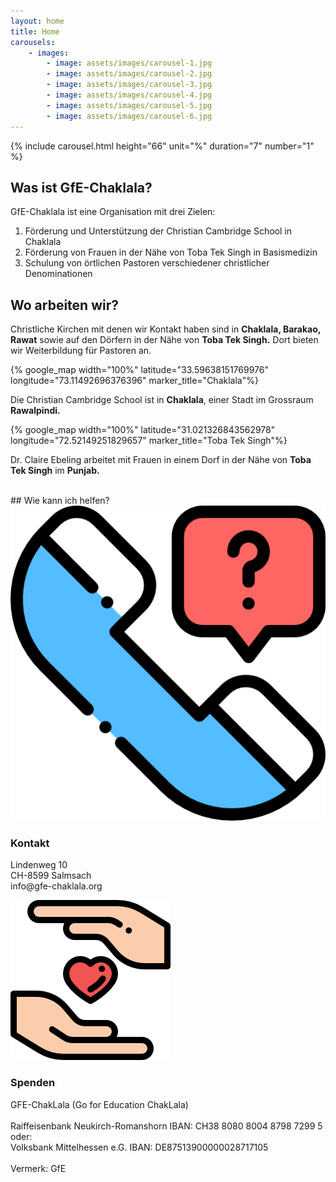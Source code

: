 ```yaml
---
layout: home
title: Home
carousels: 
    - images:
        - image: assets/images/carousel-1.jpg 
        - image: assets/images/carousel-2.jpg 
        - image: assets/images/carousel-3.jpg 
        - image: assets/images/carousel-4.jpg 
        - image: assets/images/carousel-5.jpg 
        - image: assets/images/carousel-6.jpg
---
```


{% include carousel.html height="66" unit="%" duration="7" number="1" %}

## Was ist GfE-Chaklala?

GfE-Chaklala ist eine Organisation mit drei Zielen:

1. Förderung und Unterstützung der Christian Cambridge School in Chaklala
2. Förderung von Frauen in der Nähe von Toba Tek Singh in Basismedizin
3. Schulung von örtlichen Pastoren verschiedener christlicher Denominationen

## Wo arbeiten wir?

Christliche Kirchen mit denen wir Kontakt haben sind in **Chaklala, Barakao, Rawat** sowie auf den Dörfern in der Nähe von **Toba Tek Singh.** Dort bieten wir Weiterbildung für Pastoren an.

<div class="grid-card">
	<div class="card">
		{% google_map width="100%" latitude="33.59638151769976" longitude="73.11492696376396" marker_title="Chaklala"%}
		<p>Die Christian Cambridge School ist in <strong>Chaklala</strong>, einer Stadt im Grossraum <strong>Rawalpindi.</strong></p>
	</div>
	<div class="card">
		{% google_map width="100%" latitude="31.021326843562978" longitude="72.52149251829657" marker_title="Toba Tek Singh"%}
		<p>Dr. Claire Ebeling arbeitet mit Frauen in einem Dorf in der Nähe von <strong>Toba Tek Singh</strong> im <strong>Punjab.</strong></p>
	</div>
</div>
<br>
## Wie kann ich helfen?

<div class="grid-card">
	<div class="card info-card">
		<div class="card-image">
			<img src="assets/images/kontakt.png" />
		</div>
		<h3>Kontakt</h3>
		<p>
		Lindenweg 10<br>
		CH-8599 Salmsach<br>
		info@gfe-chaklala.org
		</p>
	</div>
	<div class="card info-card">
		<div class="card-image">
			<img src="assets/images/give-love.png" />
		</div>
		<h3>Spenden</h3>
		<p>
			GFE-ChakLala (Go for Education ChakLala)
			<br>
			<br>
			Raiffeisenbank Neukirch-Romanshorn
			IBAN: CH38 8080 8004 8798 7299 5
			<br>
			oder:
			<br>
			Volksbank Mittelhessen e.G.
			IBAN: DE87513900000028717105
			<br>
			<br>
			Vermerk: GfE
		</p>
	</div>
</div>
<br>

<script>
  if (window.netlifyIdentity) {
	window.netlifyIdentity.on("init", user => {
	  if (!user) {
		window.netlifyIdentity.on("login", () => {
		  document.location.href = "/admin/";
		});
	  }
	});
  }
</script>
